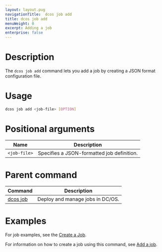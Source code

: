 ```yaml
---
layout: layout.pug
navigationTitle:  dcos job add
title: dcos job add
menuWeight: 0
excerpt: Adding a job
enterprise: false
---
```


# Description

The `dcos job add` command lets you add a job by creating a JSON format configuration file.

# Usage

```bash
dcos job add <job-file> [OPTION]
```

# Positional arguments

| Name | Description |
|---------|-------------|
| `<job-file>`   | Specifies a JSON-formatted job definition. |

# Parent command

| Command | Description |
|---------|-------------|
| [dcos job](/1.12/cli/command-reference/dcos-job/) |  Deploy and manage jobs in DC/OS. |

# Examples

For job examples, see the [Create a Job](/1.12/deploying-jobs/examples/#create-job).

For information on how to create a job using this command, see [Add a job](/1.12/deploying-jobs/quickstart/#add-a-job-2).
